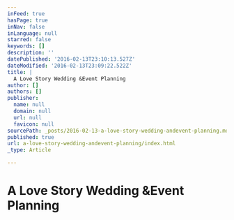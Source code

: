 ```yaml
---
inFeed: true
hasPage: true
inNav: false
inLanguage: null
starred: false
keywords: []
description: ''
datePublished: '2016-02-13T23:10:13.527Z'
dateModified: '2016-02-13T23:09:22.522Z'
title: |
  A Love Story Wedding &Event Planning
author: []
authors: []
publisher:
  name: null
  domain: null
  url: null
  favicon: null
sourcePath: _posts/2016-02-13-a-love-story-wedding-andevent-planning.md
published: true
url: a-love-story-wedding-andevent-planning/index.html
_type: Article

---
```

# A Love Story Wedding &Event Planning